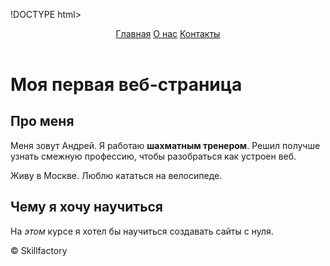 !DOCTYPE html>
<html>
<head>
    <meta charset="utf-8">
    <title>Моя первая веб-страница</title>
</head>
<body>
    <header>
        <a href="#">Главная</a>
        <a href="pages/about.html">О нас</a>
        <a href="pages/contact.html">Контакты</a>
    </header>
    <main>
        <h1>Моя первая веб-страница</h1>
        <h2>Про меня</h2>
        <p>Меня зовут Андрей. Я работаю <strong>шахматным тренером</strong>. Решил получше узнать смежную профессию, чтобы разобраться как устроен веб.</p>
        <p>Живу в Москве. Люблю кататься на велосипеде.</p>
        <h2>Чему я хочу научиться</h2>
        <p>На <em>этом</em> курсе я хотел бы научиться создавать сайты с нуля.</p>
    </main>
    <footer>
        <span>&copy;&nbsp;Skillfactory</span>
    </footer>
</body>
</html>